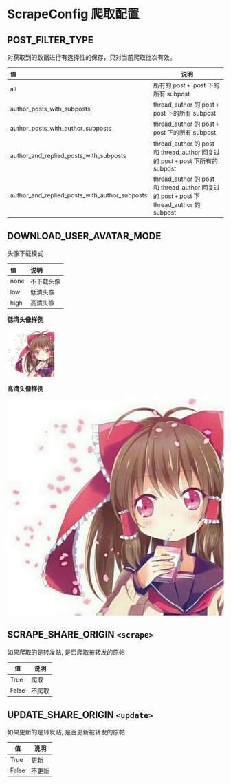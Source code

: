 # ScrapeConfig 爬取配置

## POST_FILTER_TYPE

对获取到的数据进行有选择性的保存，只对当前爬取批次有效。

| 值                                            | 说明                                                                                      |
| :-------------------------------------------- | ----------------------------------------------------------------------------------------- |
| all                                           | 所有的 post `+`  post 下的所有 subpost                                                    |
| author_posts_with_subposts                    | thread_author 的 post `+` post 下的所有 subpost                                           |
| author_posts_with_author_subposts             | thread_author 的 post `+` post 下的所有 subpost                                           |
| author_and_replied_posts_with_subposts        | thread_author 的 post 和 thread_author 回复过的 post `+` post 下所有的 subpost            |
| author_and_replied_posts_with_author_subposts | thread_author 的 post 和 thread_author 回复过的 post `+` post 下 thread_author 的 subpost |

## DOWNLOAD_USER_AVATAR_MODE

头像下载模式

| 值   | 说明       |
| :--- | :--------- |
| none | 不下载头像 |
| low  | 低清头像   |
| high | 高清头像   |

**低清头像样例**

![1720768108538](./assets/scrape_config/images/1720768108538.jpg)

**高清头像样例**

![1720768116148](./assets/scrape_config/images/1720768116148.jpg)

## SCRAPE_SHARE_ORIGIN `<scrape>`

如果爬取的是转发贴, 是否爬取被转发的原帖

| 值    | 说明   |
| ----- | ------ |
| True  | 爬取   |
| False | 不爬取 |

## UPDATE_SHARE_ORIGIN `<update>`

如果更新的是转发贴, 是否更新被转发的原帖

| 值    | 说明   |
| ----- | ------ |
| True  | 更新   |
| False | 不更新 |
